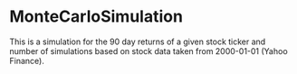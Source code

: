 # MonteCarloSimulation

This is a simulation for the 90 day returns of a given stock ticker and number of simulations based on stock data taken from 2000-01-01 (Yahoo Finance).
